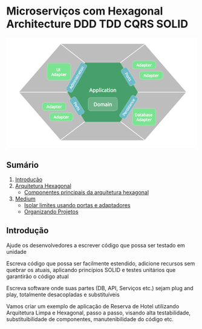 # Microserviços com Hexagonal Architecture DDD TDD CQRS SOLID

![Arquitetura Hexagonal](/github/a-h.png)

## Sumário

1. [Introdução](#introdução)
2. [Arquitetura Hexagonal](/notes/hexagonal_architecture.md#arquitetura-hexagonal)
    * [Componentes principais da arquitetura hexagonal](/notes/hexagonal_architecture.md#componentes-principais-da-arquitetura-hexagonal)
3. [Medium](/notes/domain.md#medium)
    * [Isolar limites usando portas e adaptadores](/notes/domain.md#isolar-limites-usando-portas-e-adaptadores)
    * [Organizando Projetos](/notes/domain.md#organizando-projetos)

## Introdução

Ajude os desenvolvedores a escrever código que possa ser testado em unidade

Escreva código que possa ser facilmente estendido, adicione recursos sem quebrar os atuais, aplicando princípios SOLID e testes unitários que garantirão o código atual

Escreva software onde suas partes (DB, API, Serviços etc.) sejam plug and play, totalmente desacopladas e substituíveis

Vamos criar um exemplo de aplicação de Reserva de Hotel utilizando Arquitetura Limpa e Hexagonal, passo a passo, visando alta testabilidade, substituibilidade de componentes, manutenibilidade do código etc.

